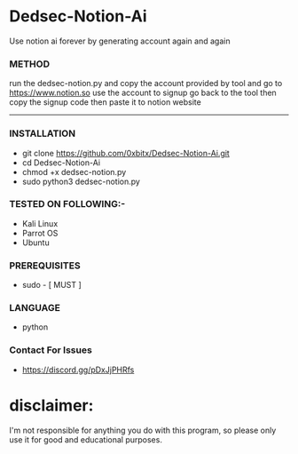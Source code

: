 # Dedsec-Notion-Ai
Use notion ai forever by generating account again and again

### METHOD

run the dedsec-notion.py and copy the account provided by tool and go to https://www.notion.so use the account to signup 
go back to the tool then copy the signup code then paste it to notion website

-------------------------------------------------------------------------------------------------------------------------------------------------------

### INSTALLATION 
* git clone https://github.com/0xbitx/Dedsec-Notion-Ai.git
* cd Dedsec-Notion-Ai
* chmod +x dedsec-notion.py
* sudo python3 dedsec-notion.py

### TESTED ON FOLLOWING:-
* Kali Linux 
* Parrot OS 
* Ubuntu

### PREREQUISITES
* sudo - [ MUST ]

### LANGUAGE 
* python

### Contact For Issues 
* https://discord.gg/pDxJjPHRfs
 
# disclaimer:
  I'm not responsible for anything you do with this program, so please only use it for good and educational purposes.

